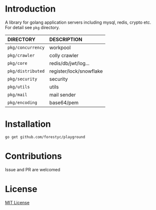 # Introduction

A library for golang application servers including mysql, redis, crypto etc. For detail see `pkg` directory.

| DIRECTORY         | DESCRIPTION             |
|:------------------|:------------------------|
| `pkg/concurrency` | workpool                |
| `pkg/crawler`     | colly crawler           |
| `pkg/core`        | redis/db/jwt/log...     |
| `pkg/distributed` | register/lock/snowflake |
| `pkg/security`    | security                |
| `pkg/utils`       | utils                   |
| `pkg/mail`        | mail sender             |
| `pkg/encoding`    | base64/pem              |

# Installation

```shell
go get github.com/forestyc/playground
```

# Contributions

Issue and PR are welcomed

# License

[MIT License](https://github.com/forestyc/playground/blob/master/LICENSE)